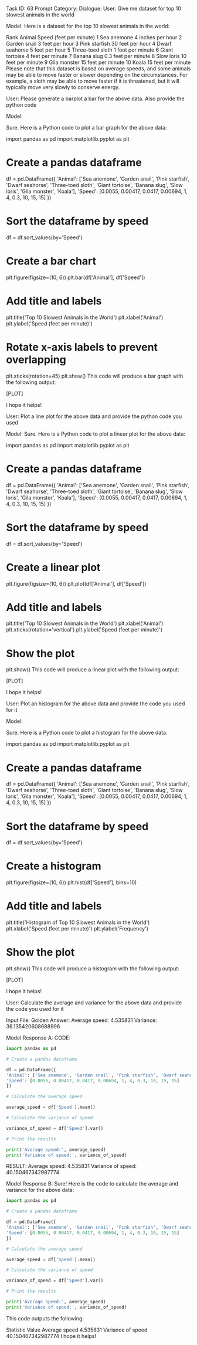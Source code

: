 Task ID: 63
Prompt Category:
Dialogue:
User:
Give me dataset for top 10 slowest animals in the world

Model:
Here is a dataset for the top 10 slowest animals in the world:

Rank Animal Speed (feet per minute)
1 Sea anemone 4 inches per hour
2 Garden snail 3 feet per hour
3 Pink starfish 30 feet per hour
4 Dwarf seahorse 5 feet per hour
5 Three-toed sloth 1 foot per minute
6 Giant tortoise 4 feet per minute
7 Banana slug 0.3 feet per minute
8 Slow loris 10 feet per minute
9 Gila monster 15 feet per minute
10 Koala 15 feet per minute
Please note that this dataset is based on average speeds, and some animals may be able to move faster or slower depending on the circumstances. For example, a sloth may be able to move faster if it is threatened, but it will typically move very slowly to conserve energy.

User:
Please generate a barplot a bar for the above data. Also provide the python code

Model:

Sure. Here is a Python code to plot a bar graph for the above data:

import pandas as pd
import matplotlib.pyplot as plt

# Create a pandas dataframe

df = pd.DataFrame({
'Animal': ['Sea anemone', 'Garden snail', 'Pink starfish', 'Dwarf seahorse', 'Three-toed sloth', 'Giant tortoise', 'Banana slug', 'Slow loris', 'Gila monster', 'Koala'],
'Speed': [0.0055, 0.00417, 0.0417, 0.00694, 1, 4, 0.3, 10, 15, 15]
})

# Sort the dataframe by speed

df = df.sort_values(by='Speed')

# Create a bar chart

plt.figure(figsize=(10, 6))
plt.bar(df['Animal'], df['Speed'])

# Add title and labels

plt.title('Top 10 Slowest Animals in the World')
plt.xlabel('Animal')
plt.ylabel('Speed (feet per minute)')

# Rotate x-axis labels to prevent overlapping

plt.xticks(rotation=45)
plt.show()
This code will produce a bar graph with the following output:

[PLOT]

I hope it helps!

User:
Plot a line plot for the above data and provide the python code you used

Model:
Sure. Here is a Python code to plot a linear plot for the above data:

import pandas as pd
import matplotlib.pyplot as plt

# Create a pandas dataframe

df = pd.DataFrame({
'Animal': ['Sea anemone', 'Garden snail', 'Pink starfish', 'Dwarf seahorse', 'Three-toed sloth', 'Giant tortoise', 'Banana slug', 'Slow loris', 'Gila monster', 'Koala'],
'Speed': [0.0055, 0.00417, 0.0417, 0.00694, 1, 4, 0.3, 10, 15, 15]
})

# Sort the dataframe by speed

df = df.sort_values(by='Speed')

# Create a linear plot

plt.figure(figsize=(10, 6))
plt.plot(df['Animal'], df['Speed'])

# Add title and labels

plt.title('Top 10 Slowest Animals in the World')
plt.xlabel('Animal')
plt.xticks(rotation='vertical')
plt.ylabel('Speed (feet per minute)')

# Show the plot

plt.show()
This code will produce a linear plot with the following output:

[PLOT]

I hope it helps!

User:
Plot an histogram for the above data and provide the code you used for it

Model:

Sure. Here is a Python code to plot a histogram for the above data:

import pandas as pd
import matplotlib.pyplot as plt

# Create a pandas dataframe

df = pd.DataFrame({
'Animal': ['Sea anemone', 'Garden snail', 'Pink starfish', 'Dwarf seahorse', 'Three-toed sloth', 'Giant tortoise', 'Banana slug', 'Slow loris', 'Gila monster', 'Koala'],
'Speed': [0.0055, 0.00417, 0.0417, 0.00694, 1, 4, 0.3, 10, 15, 15]
})

# Sort the dataframe by speed

df = df.sort_values(by='Speed')

# Create a histogram

plt.figure(figsize=(10, 6))
plt.hist(df['Speed'], bins=10)

# Add title and labels

plt.title('Histogram of Top 10 Slowest Animals in the World')
plt.xlabel('Speed (feet per minute)')
plt.ylabel('Frequency')

# Show the plot

plt.show()
This code will produce a histogram with the following output:

[PLOT]

I hope it helps!

User:
Calculate the average and variance for the above data and provide the code you used for it

Input File:
Golden Answer:
Average speed: 4.535831
Variance: 36.135420608688996

Model Response A:
CODE:

```python
import pandas as pd

# Create a pandas dataframe

df = pd.DataFrame({
'Animal': ['Sea anemone', 'Garden snail', 'Pink starfish', 'Dwarf seahorse', 'Three-toed sloth', 'Giant tortoise', 'Banana slug', 'Slow loris', 'Gila monster', 'Koala'],
'Speed': [0.0055, 0.00417, 0.0417, 0.00694, 1, 4, 0.3, 10, 15, 15]
})

# Calculate the average speed

average_speed = df['Speed'].mean()

# Calculate the variance of speed

variance_of_speed = df['Speed'].var()

# Print the results

print('Average speed:', average_speed)
print('Variance of speed:', variance_of_speed)
```

RESULT:
Average speed: 4.535831
Variance of speed: 40.150467342987774

Model Response B:
Sure! Here is the code to calculate the average and variance for the above data:

```python
import pandas as pd

# Create a pandas dataframe

df = pd.DataFrame({
'Animal': ['Sea anemone', 'Garden snail', 'Pink starfish', 'Dwarf seahorse', 'Three-toed sloth', 'Giant tortoise', 'Banana slug', 'Slow loris', 'Gila monster', 'Koala'],
'Speed': [0.0055, 0.00417, 0.0417, 0.00694, 1, 4, 0.3, 10, 15, 15]
})

# Calculate the average speed

average_speed = df['Speed'].mean()

# Calculate the variance of speed

variance_of_speed = df['Speed'].var()

# Print the results

print('Average speed:', average_speed)
print('Variance of speed:', variance_of_speed)
```

This code outputs the following:

Statistic Value
Average speed 4.535831
Variance of speed 40.150467342987774
I hope it helps!
